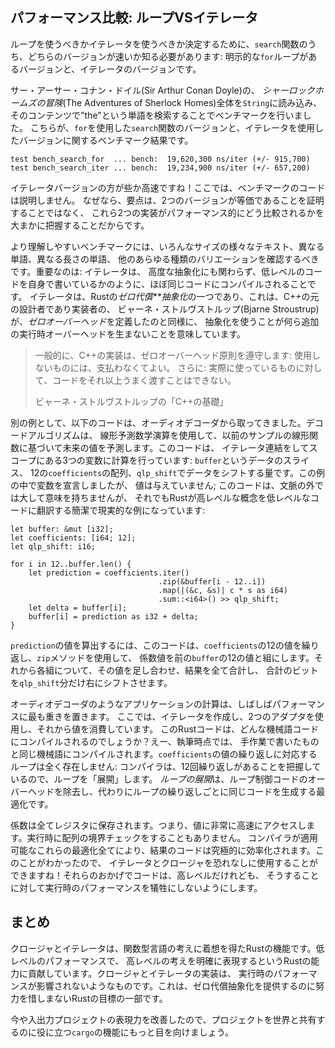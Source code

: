 <!-- ## Comparing Performance: Loops vs. Iterators -->

## パフォーマンス比較: ループVSイテレータ

<!-- To determine whether to use loops or iterators, we need to know which version -->
<!-- of our `search` functions is faster: the version with an explicit `for` loop or -->
<!-- the version with iterators. -->

ループを使うべきかイテレータを使うべきか決定するために、`search`関数のうち、どちらのバージョンが速いか知る必要があります:
明示的な`for`ループがあるバージョンと、イテレータのバージョンです。

<!-- We ran a benchmark by loading the entire contents of *The Adventures of -->
<!-- Sherlock Holmes* by Sir Arthur Conan Doyle into a `String` and looking for the -->
<!-- word “the” in the contents. Here are the results of the benchmark on the -->
<!-- version of `search` using the `for` loop and the version using iterators: -->

サー・アーサー・コナン・ドイル(Sir Arthur Conan Doyle)の、
*シャーロックホームズの冒険*(The Adventures of Sherlock Homes)全体を`String`に読み込み、
そのコンテンツで"the"という単語を検索することでベンチマークを行いました。
こちらが、`for`を使用した`search`関数のバージョンと、イテレータを使用したバージョンに関するベンチマーク結果です。

```text
test bench_search_for  ... bench:  19,620,300 ns/iter (+/- 915,700)
test bench_search_iter ... bench:  19,234,900 ns/iter (+/- 657,200)
```

<!-- The iterator version was slightly faster! We won’t explain the benchmark code -->
<!-- here, because the point is not to prove that the two versions are equivalent -->
<!-- but to get a general sense of how these two implementations compare -->
<!-- performance-wise. -->

イテレータバージョンの方が些か高速ですね！ここでは、ベンチマークのコードは説明しません。
なぜなら、要点は、2つのバージョンが等価であることを証明することではなく、
これら2つの実装がパフォーマンス的にどう比較されるかを大まかに把握することだからです。

<!-- For a more comprehensive benchmark, you should check various texts of various -->
<!-- sizes, different words, words of different lengths, and all kinds of other -->
<!-- variations. The point is this: iterators, although a high-level abstraction, -->
<!-- get compiled down to roughly the same code as if you’d written the lower-level -->
<!-- code yourself. Iterators are one of Rust’s *zero-cost* *abstractions*, by which -->
<!-- we mean using the abstraction imposes no additional runtime overhead in the -->
<!-- same way that Bjarne Stroustrup, the original designer and implementor of C++, -->
<!-- defines *zero-overhead*: -->

より理解しやすいベンチマークには、いろんなサイズの様々なテキスト、異なる単語、異なる長さの単語、
他のあらゆる種類のバリエーションを確認するべきです。重要なのは: イテレータは、
高度な抽象化にも関わらず、低レベルのコードを自身で書いているかのように、ほぼ同じコードにコンパイルされることです。
イテレータは、Rustの*ゼロ代償**抽象化*の一つであり、これは、C++の元の設計者であり実装者の、
ビャーネ・ストルヴストルップ(Bjarne Stroustrup)が、*ゼロオーバーヘッド*を定義したのと同様に、
抽象化を使うことが何ら追加の実行時オーバーヘッドを生まないことを意味しています。

<!-- > In general, C++ implementations obey the zero-overhead principle: What you -->
<!-- > don’t use, you don’t pay for. And further: What you do use, you couldn’t hand -->
<!-- > code any better. -->
<!-- > -->
<!-- > Bjarne Stroustrup’s “Foundations of C++” -->

> 一般的に、C++の実装は、ゼロオーバーヘッド原則を遵守します: 使用しないものには、支払わなくてよい。
> さらに: 実際に使っているものに対して、コードをそれ以上うまく渡すことはできない。
>
> ビャーネ・ストルヴストルップの「C++の基礎」

<!-- As another example, the following code is taken from an audio decoder. The -->
<!-- decoding algorithm uses the linear prediction mathematical operation to -->
<!-- estimate future values based on a linear function of the previous samples. This -->
<!-- code uses an iterator chain to do some math on three variables in scope: a -->
<!-- `buffer` slice of data, an array of 12 `coefficients`, and an amount by which -->
<!-- to shift data in `qlp_shift`. We’ve declared the variables within this example -->
<!-- but not given them any values; although this code doesn’t have much meaning -->
<!-- outside of its context, it’s still a concise, real-world example of how Rust -->
<!-- translates high-level ideas to low-level code: -->

別の例として、以下のコードは、オーディオデコーダから取ってきました。デコードアルゴリズムは、
線形予測数学演算を使用して、以前のサンプルの線形関数に基づいて未来の値を予測します。このコードは、
イテレータ連結をしてスコープにある3つの変数に計算を行っています: `buffer`というデータのスライス、
12の`coefficients`の配列、`qlp_shift`でデータをシフトする量です。この例の中で変数を宣言しましたが、
値は与えていません; このコードは、文脈の外では大して意味を持ちませんが、
それでもRustが高レベルな概念を低レベルなコードに翻訳する簡潔で現実的な例になっています:

```rust,ignore
let buffer: &mut [i32];
let coefficients: [i64; 12];
let qlp_shift: i16;

for i in 12..buffer.len() {
    let prediction = coefficients.iter()
                                 .zip(&buffer[i - 12..i])
                                 .map(|(&c, &s)| c * s as i64)
                                 .sum::<i64>() >> qlp_shift;
    let delta = buffer[i];
    buffer[i] = prediction as i32 + delta;
}
```

<!-- To calculate the value of `prediction`, this code iterates through each of the -->
<!-- 12 values in `coefficients` and uses the `zip` method to pair the coefficient -->
<!-- values with the previous 12 values in `buffer`. Then, for each pair, we -->
<!-- multiply the values together, sum all the results, and shift the bits in the -->
<!-- sum `qlp_shift` bits to the right. -->

`prediction`の値を算出するには、このコードは、`coefficients`の12の値を繰り返し、`zip`メソッドを使用して、
係数値を前の`buffer`の12の値と組にします。それから各組について、その値を足し合わせ、結果を全て合計し、
合計のビットを`qlp_shift`分だけ右にシフトさせます。

<!-- Calculations in applications like audio decoders often prioritize performance -->
<!-- most highly. Here, we’re creating an iterator, using two adaptors, and then -->
<!-- consuming the value. What assembly code would this Rust code compile to? Well, -->
<!-- as of this writing, it compiles down to the same assembly you’d write by hand. -->
<!-- There’s no loop at all corresponding to the iteration over the values in -->
<!-- `coefficients`: Rust knows that there are 12 iterations, so it “unrolls” the -->
<!-- loop. *Unrolling* is an optimization that removes the overhead of the loop -->
<!-- controlling code and instead generates repetitive code for each iteration of -->
<!-- the loop. -->

オーディオデコーダのようなアプリケーションの計算は、しばしばパフォーマンスに最も重きを置きます。
ここでは、イテレータを作成し、2つのアダプタを使用し、それから値を消費しています。
このRustコードは、どんな機械語コードにコンパイルされるのでしょうか？えー、執筆時点では、
手作業で書いたものと同じ機械語にコンパイルされます。`coefficients`の値の繰り返しに対応するループは全く存在しません:
コンパイラは、12回繰り返しがあることを把握しているので、ループを「展開」します。
*ループの展開*は、ループ制御コードのオーバーヘッドを除去し、代わりにループの繰り返しごとに同じコードを生成する最適化です。

<!-- All of the coefficients get stored in registers, which means it’s very fast to -->
<!-- access the values. There are no bounds checks on the array access at runtime. -->
<!-- All these optimizations Rust is able to apply make the resulting code extremely -->
<!-- efficient. Now that you know this, you can use iterators and closures without -->
<!-- fear! They make code seem like it’s higher level but don’t impose a runtime -->
<!-- performance penalty for doing so. -->

係数は全てレジスタに保存されます。つまり、値に非常に高速にアクセスします。実行時に配列の境界チェックをすることもありません。
コンパイラが適用可能なこれらの最適化全てにより、結果のコードは究極的に効率化されます。このことがわかったので、
イテレータとクロージャを恐れなしに使用することができますね！それらのおかげでコードは、高レベルだけれども、
そうすることに対して実行時のパフォーマンスを犠牲にしないようにします。

<!-- ## Summary -->

## まとめ

<!-- Closures and iterators are Rust features inspired by functional programming -->
<!-- language ideas. They contribute to Rust’s capability to clearly express -->
<!-- high-level ideas at low-level performance. The implementations of closures and -->
<!-- iterators are such that runtime performance is not affected. This is part of -->
<!-- Rust’s goal to strive to provide zero-cost abstractions. -->

クロージャとイテレータは、関数型言語の考えに着想を得たRustの機能です。低レベルのパフォーマンスで、
高レベルの考えを明確に表現するというRustの能力に貢献しています。クロージャとイテレータの実装は、
実行時のパフォーマンスが影響されないようなものです。これは、ゼロ代償抽象化を提供するのに努力を惜しまないRustの目標の一部です。

<!-- Now that we’ve improved the expressiveness of our I/O project, let’s look at -->
<!-- some more features of `cargo` that will help us share the project with the -->
<!-- world. -->

今や入出力プロジェクトの表現力を改善したので、プロジェクトを世界と共有するのに役に立つ`cargo`の機能にもっと目を向けましょう。
